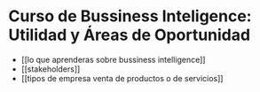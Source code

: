 # Curso de Bussiness Inteligence: Utilidad y Áreas de Oportunidad

* [[lo que aprenderas sobre bussiness intelligence]]
* [[stakeholders]]
* [[tipos de empresa venta de productos o de servicios]]